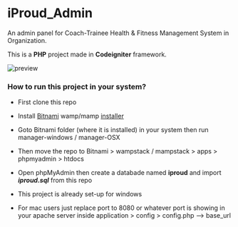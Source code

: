 # iProud_Admin
An admin panel for Coach-Trainee Health &amp; Fitness Management System in Organization.

This is a **PHP** project made in **Codeigniter** framework.

<img src="https://raw.githubusercontent.com/Subhom1/mygitsrc/master/src/gif/iProud_Admin_Preview.gif" alt="preview">

### How to run this project in your system?

* First clone this repo

* Install [Bitnami](http://bit.ly/33VKewj) wamp/mamp [installer](http://bit.ly/33VKewj)

* Goto Bitnami folder (where it is installed) in your system then run manager-windows / manager-OSX

* Then move the repo to Bitnami > wampstack / mampstack > apps > phpmyadmin > htdocs 

* Open phpMyAdmin then create a databade named **iproud** and import ***iproud.sql*** from this repo

* This project is already set-up for windows

* For mac users just replace port to 8080 or whatever port is showing in your apache server inside application > config > config.php --> base_url

